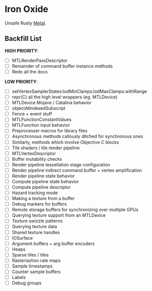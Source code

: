 Iron Oxide
=

Unsafe Rusty [Metal](https://developer.apple.com/documentation/metal?language=objc).

Backfill List
-
**HIGH PRIORITY**:
- [ ] MTLRenderPassDescriptor
- [ ] Remainder of command buffer instance methods
- [ ] Redo all the docs

**LOW PRIORITY**:
- [ ] setVertexSamplerStates:lodMinClamps:lodMaxClamps:withRange
- [ ] repr(C) all the high level wrappers (eg. MTLDevice)
- [ ] MTLDevice Mojave / Catalina behavior
- [ ] objectAtIndexedSubscript
- [ ] Fence + event stuff
- [ ] MTLFunctionConstantValues
- [ ] MTLFunction input behavior
- [ ] Preprocesser macros for library files
- [ ] Asynchronous methods callously ditched for synchronous ones
- [ ] Similarly, methods which involve Objective C blocks
- [ ] Tile shaders / tile render pipeline
- [ ] MTLVertexDescriptor
- [ ] Buffer mutability checks
- [ ] Render pipeline tessellation stage configuration
- [ ] Render pipeline indirect command buffer + vertex amplification
- [ ] Render pipeline state behavior
- [ ] Compute pipeline state behavior
- [ ] Compute pipeline descriptor
- [ ] Hazard tracking mode
- [ ] Making a texture from a buffer
- [ ] Debug markers for buffers
- [ ] Remote storage buffers for synchronizing over multiple GPUs
- [ ] Querying texture support from an MTLDevice
- [ ] Texture swizzle patterns
- [ ] Querying texture data
- [ ] Shared texture handles
- [ ] IOSurface
- [ ] Argument buffers + arg buffer encoders
- [ ] Heaps
- [ ] Sparse tiles / tiles
- [ ] Rasteriaztion rate maps
- [ ] Sample timestamps
- [ ] Counter sample buffers
- [ ] Labels
- [ ] Debug groups